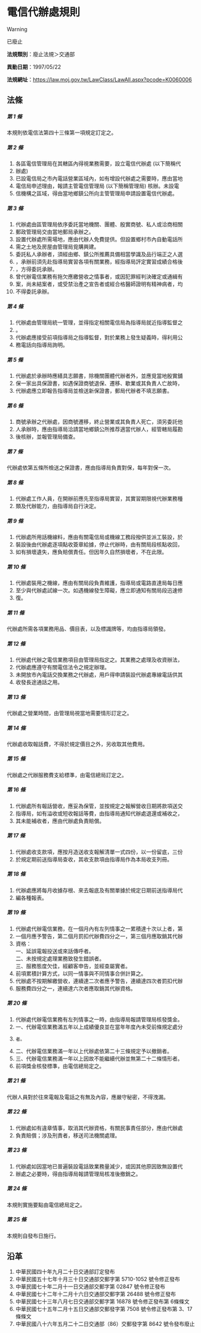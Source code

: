 # 電信代辦處規則
> [!WARNING]
> 已廢止

**法規類別**：廢止法規＞交通部

**異動日期**：1997/05/22  

**法規網址**：https://law.moj.gov.tw/LawClass/LawAll.aspx?pcode=K0060006



## 法條
##### 第 1 條
本規則依電信法第四十三條第一項規定訂定之。

##### 第 2 條
1. 各區電信管理局在其轄區內得視業務需要，設立電信代辦處 (以下簡稱代
1. 辦處)
1. 已設電信局之市內電話營業區域內，如有增設代辦處之需要時，應由當地
1. 電信局申述理由，報請主管電信管理局 (以下簡稱管理局) 核辦。未設電
1. 信機構之區域，得由當地鄉鎮公所向主管管理局申請設置電信代辦處。

##### 第 3 條
1. 代辦處由區管理局依序委託當地機關、團體、殷實商號、私人或洽商相關
1. 郵政管理局交由當地郵局承辦之。
1. 設置代辦處所需場地，應由代辦人免費提供。但設置鄉村市內自動電話所
1. 需之土地及房屋由管理局覓購興建。
1. 委託私人承辦者，須經由鄉、鎮公所推薦具備相當學識及品行端正之人選
1. ，承辦前須先赴指導局實習各項有關業務，經指導局評定實習成績合格後
1. ，方得委託承辦。
1. 曾代辦電信業務有拖欠應繳營收之情事者，或因犯罪經判決確定或通緝有
1. 案，尚未結案者，或受禁治產之宣告者或經合格醫師證明有精神病者，均
1. 不得委託承辦。

##### 第 4 條
1. 代辦處由管理局統一管理，並得指定相關電信局為指導局就近指導監督之
1. 。
1. 代辦處應接受前項指導局之指導監督，對於業務上發生疑義時，得利用公
1. 務電話向指導局詢明。

##### 第 5 條
1. 代辦處於承辦時應繕具志願書，除機關團體代辦者外，並應覓當地殷實舖
1. 保一家出具保證書，如遇保證商號退保、遷移、歇業或其負責人亡故時，
1. 代辦處應立即報告指導局並檢送新保證書，郵局代辦者不填志願書。

##### 第 6 條
1. 商號承辦之代辦處，因商號遷移，終止營業或其負責人死亡，須另委託他
1. 人承辦時，應由指導局洽請當地鄉鎮公所推荐適當代辦人，經管轄局履勘
1. 後核辦，並報管理局備查。

##### 第 7 條
代辦處依第五條所檢送之保證書，應由指導局負責對保，每年對保一次。

##### 第 8 條
1. 代辦處工作人員，在開辦前應先至指導局實習，其實習期限視代辦業務種
1. 類及代辦能力，由指導局自行決定。

##### 第 9 條
1. 代辦處所用話機線料，應由有關電信局或機線工務段撥供並派工裝設，於
1. 裝設後由代辦處逐項點收簽章給據，停止代辦時，由有關局段核點收回，
1. 如有損壞遺失，應負賠償責任。但因年久自然損壞者，不在此限。

##### 第 10 條
1. 代辦處裝用之機線，應由有關局段負責維護，指導局或電路直達局每日應
1. 至少與代辦處試線一次。如遇機線發生障礙，應立即通知有關局段迅速修
1. 復。

##### 第 11 條
代辦處所需各項業務用品、價目表，以及標識牌等，均由指導局領發。

##### 第 12 條
1. 代辦處代辦之電信業務項目由管理局指定之。其業務之處理及收資辦法，
1. 代辦處應遵守有關電信法令之規定辦理。
1. 未開放市內電話交換業務之代辦處，用戶得申請裝設代辦處專線電話供其
1. 收發長途通話之用。

##### 第 13 條
代辦處之營業時間，由管理局視當地需要情形訂定之。

##### 第 14 條
代辦處收取報話費，不得於規定價目之外，另收取其他費用。

##### 第 15 條
代辦處之代辦服務費支給標準，由電信總局訂定之。

##### 第 16 條
1. 代辦處所有報話營收，應妥為保管，並按規定之報解營收日期將款項送交
1. 指導局，如有溢收或短收報話等費，由指導局通知代辦處退還或補收之，
1. 其未能補收者，應由代辦處負責賠償。

##### 第 17 條
1. 代辦處收支款項，應按月造送收支報解清單一式四份，以一份留底，三份
1. 於規定期前送指導局查收，其收支款項由指導局作為本局收支列冊。

##### 第 18 條
1. 代辦處應將每月收據存根、來去報底及有關單據於規定日期前送指導局代
1. 編各種報表。

##### 第 19 條
1. 代辦處代辦電信業務，在一個月內有左列情事之一累積達十次以上者，第
1. 一個月應予警告，第二個月罰扣代辦費四分之一，第三個月應取銷其代辦
1. 資格：  
一、延誤電報投送或來話傳呼者。  
二、未按規定處理業務致發生錯誤者。  
三、服務態度欠佳，經顧客申告，並經查屬實者。
1. 前項累積計算方式，以同一情事與不同情事合併計算之。
1. 代辦處不按期解繳營收，連續達二次者應予警告，連續達四次者罰扣代辦
1. 服務費四分之一，連續達六次者應取銷其代辦資格。

##### 第 20 條
1. 代辦處代辦電信業務有左列情事之一時，由指導局報請管理局核發獎金。
1. 一、代辦電信業務滿五年以上成績優良並在當年年度內未受前條規定處分
1.     者。
1. 二、代辦電信業務滿一年以上代辦處依第二十三條規定予以撤銷者。
1. 三、代辦電信業務滿一年以上因故不能繼續代辦並無第二十二條情形者。
1. 前項獎金核發標準，由電信總局定之。

##### 第 21 條
代辦人員對於往來電報及電話之有無及內容，應嚴守秘密，不得洩漏。

##### 第 22 條
1. 代辦處如有違章情事，取消其代辦資格，有關民事責任部分，應由代辦處
1. 負責賠償；涉及刑責者，移送司法機關處理。

##### 第 23 條
1. 代辦處如因當地已普遍裝設電話致業務量減少，或因其他原因致無設置代
1. 辦處之必要時，得由指導局報請管理局核准後撤銷之。

##### 第 24 條
本規則實施要點由電信總局定之。

##### 第 25 條
本規則自發布日施行。

## 沿革
1. 中華民國四十年九月二十日交通部訂定發布
1. 中華民國五十七年十月三十日交通部交郵字第 5710-1052 號令修正發布
1. 中華民國七十年二月十一日交通部交郵字第 02847 號令修正發布
1. 中華民國七十二年十二月十六日交通部交郵字第 26488 號令修正發布
1. 中華民國七十三年八月七日交通部交郵字第 16878 號令修正發布第 6條條文
1. 中華民國七十五年二月十五日交通部交郵發字第 7508  號令修正發布第 3、17  條條文
1. 中華民國八十六年五月二十二日交通部（86）交郵發字第 8642  號令發布廢止
